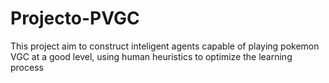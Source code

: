 # Projecto-PVGC

This project aim to construct inteligent agents capable of playing pokemon VGC at a good level, using human heuristics to optimize the learning process
